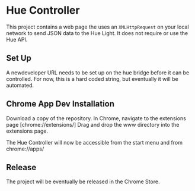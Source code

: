 # Hue Controller
This project contains a web page the uses an `XMLHttpRequest` on your local network to send JSON data to the Hue Light. It does not require or use the Hue API.

## Set Up
A newdeveloper URL needs to be set up on the hue bridge before it can be controlled. For now, this is a hard coded string, but eventually it will be automated.

## Chrome App Dev Installation
Download a copy of the repository.
In Chrome, navigate to the extensions page [chrome://extensions/]
Drag and drop the www directory into the extensions page.

The Hue Controller will now be accessible from the start menu and from chrome://apps/

## Release
The project will be eventually be released in the Chrome Store.
